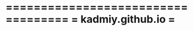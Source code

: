 ===================================
=        kadmiy.github.io         =
===================================

